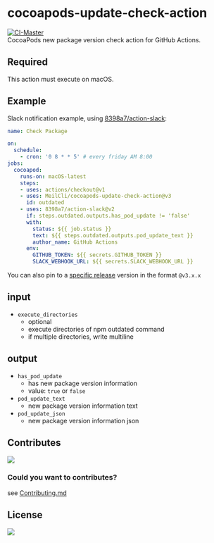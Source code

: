 # cocoapods-update-check-action
[![CI-Master](https://github.com/MeilCli/cocoapods-update-check-action/actions/workflows/ci-master.yml/badge.svg)](https://github.com/MeilCli/cocoapods-update-check-action/actions/workflows/ci-master.yml)  
CocoaPods new package version check action for GitHub Actions.

## Required
This action must execute on macOS.

## Example
Slack notification example, using [8398a7/action-slack](https://github.com/8398a7/action-slack):

```yaml
name: Check Package

on: 
  schedule:
    - cron: '0 8 * * 5' # every friday AM 8:00
jobs:
  cocoapod:
    runs-on: macOS-latest
    steps:
    - uses: actions/checkout@v1
    - uses: MeilCli/cocoapods-update-check-action@v3
      id: outdated
    - uses: 8398a7/action-slack@v2
      if: steps.outdated.outputs.has_pod_update != 'false'
      with:
        status: ${{ job.status }}
        text: ${{ steps.outdated.outputs.pod_update_text }}
        author_name: GitHub Actions
      env:
        GITHUB_TOKEN: ${{ secrets.GITHUB_TOKEN }}
        SLACK_WEBHOOK_URL: ${{ secrets.SLACK_WEBHOOK_URL }}
```
You can also pin to a [specific release](https://github.com/MeilCli/cocoapods-update-check-action/releases) version in the format `@v3.x.x`

## input
- `execute_directories`
  - optional
  - execute directories of npm outdated command
  - if multiple directories, write multiline

## output
- `has_pod_update`
  - has new package version information
  - value: `true` or `false`
- `pod_update_text`
  - new package version information text
- `pod_update_json`
  - new package version information json

## Contributes
[<img src="https://gist.github.com/MeilCli/72686c046982a5c1dcb270a047444f01/raw/82fb28940dcc8f03cc4073a81f6cf53ea7dc13f1/metrics_contributors.svg">](https://github.com/MeilCli/cocoapods-update-check-action/graphs/contributors)

### Could you want to contributes?
see [Contributing.md](./.github/CONTRIBUTING.md)

## License
[<img src="https://gist.github.com/MeilCli/72686c046982a5c1dcb270a047444f01/raw/82fb28940dcc8f03cc4073a81f6cf53ea7dc13f1/metrics_licenses.svg">](LICENSE)
